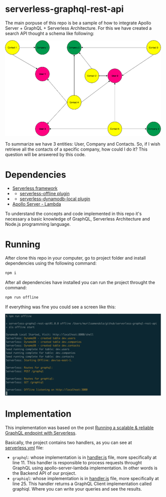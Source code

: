 serverless-graphql-rest-api
===========================

The main porpuse of this repo is be a sample of how to integrate Apollo Server + GraphQL + Serverless Architecture. For this we have created a search API thought a schema like following:

![Model](./docs/images/model.png)

To summarize we have 3 entities: User, Company and Contacts. So, if I wish retrieve all the contacts of a specific company, how could I do it? This question will be answered by this code.

# Dependencies

* [Serverless framework](https://serverless.com)
* * [serverless-offline plugin](https://github.com/dherault/serverless-offline) 
* * [serverless-dynamodb-local plugin](https://github.com/99xt/serverless-dynamodb-local) 
* [Apollo Server - Lambda](https://www.apollographql.com/docs/apollo-server/servers/lambda.html)

To understand the concepts and code implemented in this repo it's necessary a basic knowledge of GraphQL, Serverless Architecture and Node.js programming language.

# Running

After clone this repo in your computer, go to project folder and install dependencies using the following command:

```bash
npm i
```

After all dependencies have installed you can run the project throught the command:

```bash
npm run offline
```

If everything was fine you could see a screen like this:

![Running Offline](./docs/images/running_offline.png)

# Implementation

This implementation was based on the post [Running a scalable & reliable GraphQL endpoint with Serverless](https://serverless.com/blog/running-scalable-reliable-graphql-endpoint-with-serverless/).

Basically, the project contains two handlers, as you can see at [serverless.yml](./serverless.yml) file:

* `graphql`: whose implementation is in [handler.js](./handler.js) file, more specifically at line 11. This handler is responsible to process requests throught GraphQL using apollo-server-lambda implementation. In other words is the Backend API of our project.
* `graphiql`: whose implementation is in [handler.js](./handler.js) file, more specifically at line 25. This handler returns a GraphQL Client implementation called graphiql. Where you can write your queries and see the results.


